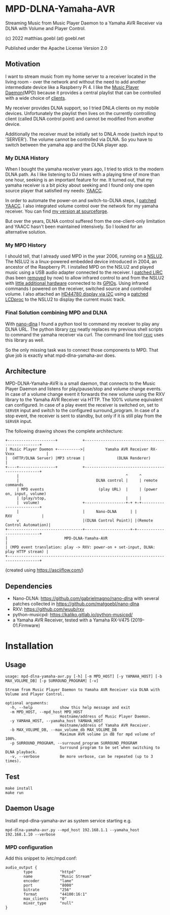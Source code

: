 # MPD-DLNA-Yamaha-AVR
Streaming Music from Music Player Daemon to a Yamaha AVR Receiver via DLNA with Volume and Player Control.

(c) 2022 matthias.goebl (at) goebl.net

Published under the Apache License Version 2.0


## Motivation

I want to stream music from my home server to a receiver located in the living room - over the network and without the need to add another intermediate device like a Raspberry Pi 4.
I like the [Music Player Daemon](https://www.musicpd.org/)(MPD) because it provides a central playlist that can be controlled with a wide choice of [clients](https://www.musicpd.org/clients/).

My receiver provides DLNA support, so I tried DNLA clients on my mobile devices. Unfortunately the playlist then lives on the currently controlling client (called DLNA control point) and cannot be modified from another device.

Additionally the receiver must be initially set to DNLA mode (switch input to 'SERVER'). The volume cannot be controlled via DLNA. So you have to switch between the yamaha app and the DLNA player app.

### My DLNA History

When I bought the yamaha receiver years ago, I tried to stick to the modern DLNA path.
As I like listening to DJ mixes with a playing time of more than one hour, seeking is an important feature for me. It turned out, that my yamaha receiver is a bit picky about seeking and I found only one open source player that satisfied my needs: [YAACC](http://www.yaacc.de/).

In order to automate the power-on and switch-to-DLNA steps, I [patched YAACC](https://sourceforge.net/u/mgoebl/yaacc/ci/926229cedc7e8700ba792995520ef9103b95ae6a/tree/yaacc/src/de/yaacc/player/AVTransportPlayer.java?diff=f1fb67599b52dd61c194d3455ab55d90ff23e96f).
I also integrated volume control over the network for my yamaha receiver.
You can find [my version at sourceforge](https://sourceforge.net/u/mgoebl/yaacc/).

But over the years, DLNA control suffered from the one-client-only limitation and YAACC hasn't been maintained intensively.
So I looked for an alternative solution.

### My MPD History

I should tell, that I already used MPD in the year 2006, running on a [NSLU2](https://en.wikipedia.org/wiki/NSLU2).
The NSLU2 is a linux-powered embedded device introduced in 2004, an ancestor of the Raspberry PI.
I installed MPD on the NSLU2 and played music using a USB audio adapter connected to the receiver.
I [patched LIRC](https://github.com/torvalds/linux/commit/1beef3c1c6af76895411691d08630757243984d0#diff-b4b2579a39af489dcd4882e4a81d86b9be2ae466e6784391f52c422b99d57f9eR198)
(has been [removed](https://github.com/torvalds/linux/commit/3746cfb684cdd9cce843e914012ec56e7064dbe2#diff-2540f7f74f47bef4743f788b7e8570948a2902d971cec119ce6cbf9d9e30332bL202) by now)
to allow infrared control to and from the NSLU2 with [little additional hardware](https://web.archive.org/web/20130131110958/http://www.nslu2-linux.org/wiki/HowTo/AddAnInfraredReceiverAndTransmitterWithLIRC) connected to its [GPIOs](https://web.archive.org/web/20130131105936/http://www.nslu2-linux.org/wiki/HowTo/AddASimpleTenPinConnector).
Using infrared commands I powered on the receiver, switched source and controlled volume.
I also attached an [HD44780 display via I2C](https://web.archive.org/web/20130131110109/http://www.nslu2-linux.org/wiki/HowTo/AddATextDisplayOnI2CWithLCDproc) using a [patched LCDproc](https://github.com/lcdproc/lcdproc/blob/master/server/drivers/hd44780-i2c.c) to the NSLU2 to display the current music track.


### Final Solution combining MPD and DLNA

With [nano-dlna](https://github.com/gabrielmagno/nano-dlna) I found a python tool to command my receiver to play any DLNA URL.
The python library [rxv](https://github.com/wuub/rxv) neatly replaces my previous shell scripts to command the yamaha receiver via curl. The command line tool [rxvc](https://github.com/Raynes/rxvc) uses this library as well.

So the only missing task was to connect those components to MPD. That glue job is exactly what mpd-dlna-yamaha-avr does.



## Architecture

MPD-DLNA-Yamaha-AVR is a small daemon, that connects to the Music Player Daemon and listens for play/pause/stop and volume change events.
In case of a volume change event it forwards the new volume using the RXV library to the Yamaha AVR Receiver via HTTP. The 100% volume equivalent can configured.
In case of a play event the receiver is switched on, set to `SERVER` input and switch to the configured surround_program. In case of a stop event, the receiver is sent to standby, but only if it is still play from the `SERVER` input.

The following drawing shows the complete architecture:


    +---------------------+           +--------------------------------------------------+
    | Music Player Daemon +---------->|         Yamaha AVR Receiver RX-Vxxx              |
    |  (HTTP/DLNA Server) |MP3 stream |              (DLNA Renderer)                     |
    +----+----------------+           +--------------------------------------------------+
         |                                               ^     ^
         |                                  DLNA control |     | remote commands
         | MPD events                        (play URL)  |     | (power on, input, volume)
         | (play/stop,                                   |     |
         |  volume)                   +------------------+-+ +-+-------------------------+
         |                            |     Nano-DLNA      | |           RXV             |
         v                            |(DLNA Control Point)| |(Remote Control Automation)|
    +---------------------------------+--------------------+-+---------------------------+
    |                         MPD-DLNA-Yamaha-AVR                                        |
    | (MPD event translation: play -> RXV: power-on + set-input, DLNA: play HTTP stream) |
    +------------------------------------------------------------------------------------+

(created using https://asciiflow.com/)


## Dependencies

- Nano-DLNA: https://github.com/gabrielmagno/nano-dlna with several patches collected in https://github.com/matgoebl/nano-dlna
- RXV: https://github.com/wuub/rxv
- python-musicpd: https://kaliko.gitlab.io/python-musicpd/
- a Yamaha AVR Receiver, tested with a Yamaha RX-V475 (2019-01.Firmware)



# Installation

## Usage

    usage: mpd-dlna-yamaha-avr.py [-h] [-m MPD_HOST] [-y YAMAHA_HOST] [-b MAX_VOLUME_DB] [-p SURROUND_PROGRAM] [-v]

    Stream from Music Player Daemon to Yamaha AVR Receiver via DLNA with Volume and Player Control.

    optional arguments:
      -h, --help            show this help message and exit
      -m MPD_HOST, --mpd_host MPD_HOST
                            Hostname/address of Music Player Daemon.
      -y YAMAHA_HOST, --yamaha_host YAMAHA_HOST
                            Hostname/address of Yamaha AVR Receiver.
      -b MAX_VOLUME_DB, --max_volume_db MAX_VOLUME_DB
                            Maximum AVR volume in dB for mpd volume of 100%.
      -p SURROUND_PROGRAM, --surround_program SURROUND_PROGRAM
                            Surround program to be set when switching to DLNA playback.
      -v, --verbose         Be more verbose, can be repeated (up to 3 times).


## Test

    make install
    make run



## Daemon Usage

Install mpd-dlna-yamaha-avr as system service starting e.g.

    mpd-dlna-yamaha-avr.py --mpd_host 192.168.1.1 --yamaha_host 192.168.1.10 --verbose


### MPD configuration

Add this snippet to /etc/mpd.conf:

    audio_output {
            type            "httpd"
            name            "Music Stream"
            encoder         "lame"
            port            "8000"
            bitrate         "256"
            format          "44100:16:1"
            max_clients     "0"
            mixer_type      "null"
    }

